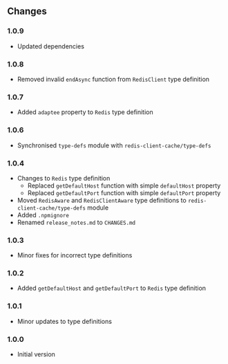 ## Changes

### 1.0.9
- Updated dependencies

### 1.0.8
- Removed invalid `endAsync` function from `RedisClient` type definition

### 1.0.7
- Added `adaptee` property to `Redis` type definition

### 1.0.6
- Synchronised `type-defs` module with `redis-client-cache/type-defs`

### 1.0.4
- Changes to `Redis` type definition
  - Replaced `getDefaultHost` function with simple `defaultHost` property
  - Replaced `getDefaultPort` function with simple `defaultPort` property
- Moved `RedisAware` and `RedisClientAware` type definitions to `redis-client-cache/type-defs` module
- Added `.npmignore`
- Renamed `release_notes.md` to `CHANGES.md`

### 1.0.3
- Minor fixes for incorrect type definitions

### 1.0.2
- Added `getDefaultHost` and `getDefaultPort` to `Redis` type definition

### 1.0.1
- Minor updates to type definitions

### 1.0.0
- Initial version